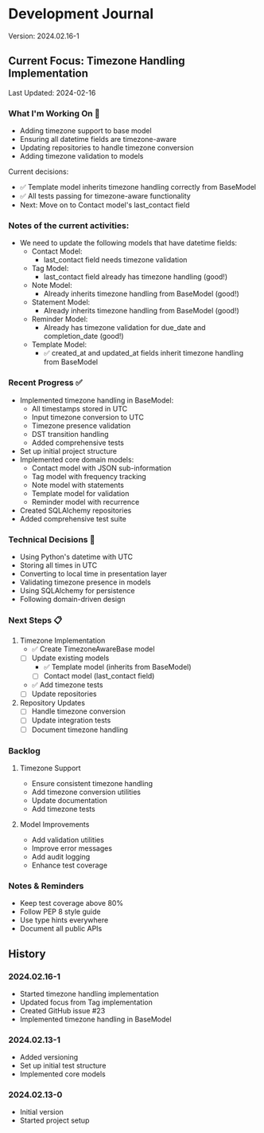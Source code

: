 # Development Journal
Version: 2024.02.16-1

## Current Focus: Timezone Handling Implementation
Last Updated: 2024-02-16

### What I'm Working On 🔨
- Adding timezone support to base model
- Ensuring all datetime fields are timezone-aware
- Updating repositories to handle timezone conversion
- Adding timezone validation to models

Current decisions:
- ✅ Template model inherits timezone handling correctly from BaseModel
- ✅ All tests passing for timezone-aware functionality
- Next: Move on to Contact model's last_contact field

### Notes of the current activities:
- We need to update the following models that have datetime fields:
  - Contact Model:
    - last_contact field needs timezone validation
  - Tag Model:
    - last_contact field already has timezone handling (good!)
  - Note Model:
    - Already inherits timezone handling from BaseModel (good!)
  - Statement Model:
    - Already inherits timezone handling from BaseModel (good!)
  - Reminder Model:
    - Already has timezone validation for due_date and completion_date (good!)
  - Template Model:
    - ✅ created_at and updated_at fields inherit timezone handling from BaseModel

### Recent Progress ✅
- Implemented timezone handling in BaseModel:
  - All timestamps stored in UTC
  - Input timezone conversion to UTC
  - Timezone presence validation
  - DST transition handling
  - Added comprehensive tests
- Set up initial project structure
- Implemented core domain models:
  - Contact model with JSON sub-information
  - Tag model with frequency tracking
  - Note model with statements
  - Template model for validation
  - Reminder model with recurrence
- Created SQLAlchemy repositories
- Added comprehensive test suite

### Technical Decisions 🤔
- Using Python's datetime with UTC
- Storing all times in UTC
- Converting to local time in presentation layer
- Validating timezone presence in models
- Using SQLAlchemy for persistence
- Following domain-driven design

### Next Steps 📋
1. Timezone Implementation
   - ✅ Create TimezoneAwareBase model
   - [ ] Update existing models
     - ✅ Template model (inherits from BaseModel)
     - [ ] Contact model (last_contact field)
   - ✅ Add timezone tests
   - [ ] Update repositories

2. Repository Updates
   - [ ] Handle timezone conversion
   - [ ] Update integration tests
   - [ ] Document timezone handling

### Backlog
1. Timezone Support
   - Ensure consistent timezone handling
   - Add timezone conversion utilities
   - Update documentation
   - Add timezone tests

2. Model Improvements
   - Add validation utilities
   - Improve error messages
   - Add audit logging
   - Enhance test coverage

### Notes & Reminders
- Keep test coverage above 80%
- Follow PEP 8 style guide
- Use type hints everywhere
- Document all public APIs

## History
### 2024.02.16-1
- Started timezone handling implementation
- Updated focus from Tag implementation
- Created GitHub issue #23
- Implemented timezone handling in BaseModel

### 2024.02.13-1
- Added versioning
- Set up initial test structure
- Implemented core models

### 2024.02.13-0
- Initial version
- Started project setup
